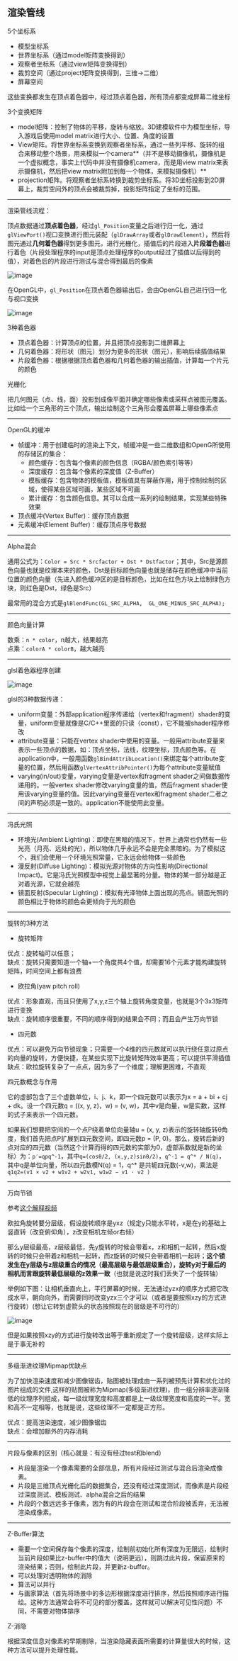 <h2>渲染管线</h2>

5个坐标系

+ 模型坐标系
+ 世界坐标系（通过model矩阵变换得到）
+ 观察者坐标系（通过view矩阵变换得到）
+ 裁剪空间（通过project矩阵变换得到，三维->二维）
+ 屏幕空间

这些变换都发生在顶点着色器中，经过顶点着色器，所有顶点都变成屏幕二维坐标

3个变换矩阵

+  model矩阵：控制了物体的平移，旋转与缩放。3D建模软件中为模型坐标，导入游戏后使用model matrix进行大小、位置、角度的设置
+  View矩阵。将世界坐标系变换到观察者坐标系，通过一些列平移、旋转的组合来移动整个场景，用来模拟一个camera**（并不是移动摄像机，摄像机是一个虚拟概念，事实上代码中并没有摄像机camera，而是用view matrix来表示摄像机，然后把view matrix附加到每一个物体，来模拟摄像机）**
+ projection矩阵。将观察者坐标系转换到裁剪坐标系。将3D坐标投影到2D屏幕上，裁剪空间外的顶点会被裁剪掉，投影矩阵指定了坐标的范围。

<hr>

渲染管线流程：

顶点数据通过**顶点着色器**，经过`gl_Position`变量之后进行归一化，通过`glViewPort()`视口变换进行图元装配（`glDrawArray`或者`glDrawElement`），然后将图元通过**几何着色器**得到更多图元，进行光栅化，插值后的片段进入**片段着色器**进行着色（片段处理程序的input是顶点处理程序的output经过了插值以后得到的值），对着色后的片段进行测试与混合得到最后的像素

![image](https://github.com/yu-cao/Graph-and-Game-Engine/blob/master/Perpare_Interview/pic/render_pipeline.png)

在OpenGL中，`gl_Position`在顶点着色器输出后，会由OpenGL自己进行归一化与视口变换

![image](https://github.com/yu-cao/Graph-and-Game-Engine/blob/master/Perpare_Interview/pic/OpenGL_render_1.png)

3种着色器

  + 顶点着色器：计算顶点的位置，并且把顶点投影到二维屏幕上
  + 几何着色器：将形状（图元）划分为更多的形状（图元），影响后续插值结果
  + 片段着色器：根据根据顶点着色器和几何着色器的输出插值，计算每一个片元的颜色

光栅化

把几何图元（点、线，面）投影到成像平面并确定哪些像素或采样点被图元覆盖。比如给一个三角形的三个顶点，输出绘制这个三角形会覆盖屏幕上哪些像素点

<hr>

OpenGL的缓冲

  + 帧缓冲：用于创建临时的渲染上下文，帧缓冲是一些二维数组和OpenG所使用的存储区的集合：
    + 颜色缓存：包含每个像素的颜色信息（RGBA/颜色索引等等）
    + 深度缓存：包含每个像素的深度值（Z-Buffer）
    + 模板缓存：包含物体的模板值，模板值具有屏蔽作用，用于控制绘制的区域，使得某些区域可画，某些区域不可画
    + 累计缓存：包含颜色信息。其可以合成一系列的绘制结果，实现某些特殊效果
  + 顶点缓冲(Vertex Buffer)：缓存顶点数据
  + 元素缓冲(Element Buffer)：缓存顶点序号数据

<hr>

Alpha混合

通用公式为：`Color = Src * Srcfactor + Dst * Dstfactor`；其中，Src是源颜色向量也就是纹理本来的颜色，Dst是目标颜色向量也就是储存在颜色缓冲中当前位置的颜色向量（先进入颜色缓冲区的是目标颜色，比如在红色方块上绘制绿色方块，则红色是Dst，绿色是Src）

最常用的混合方式是`glBlendFunc(GL_SRC_ALPHA,  GL_ONE_MINUS_SRC_ALPHA);`

<hr>

颜色向量计算

数乘：`n * color`，n越大，结果越亮<br>
点乘：`colorA * colorB`，越大越亮

<hr>

glsl着色器程序创建

![image](https://github.com/yu-cao/Graph-and-Game-Engine/blob/master/Perpare_Interview/pic/Shader.png)

glsl的3种数据传递：

+  uniform变量：外部application程序传递给（vertex和fragment）shader的变量，uniform变量就像是C/C++里面的只读（const），它不能被shader程序修改
+  attribute变量：只能在vertex shader中使用的变量。一般用attribute变量来表示一些顶点的数据，如：顶点坐标，法线，纹理坐标，顶点颜色等。在application中，一般用函数`glBindAttribLocation()`来绑定每个attribute变量的位置，然后用函数`glVertexAttribPointer()`为每个attribute变量赋值
+  varying(in/out)变量，varying变量是vertex和fragment shader之间做数据传递用的。一般vertex shader修改varying变量的值，然后fragment shader使用该varying变量的值。因此varying变量在vertex和fragment shader二者之间的声明必须是一致的。application不能使用此变量。

<hr>

冯氏光照

+  环境光(Ambient Lighting)：即使在黑暗的情况下，世界上通常也仍然有一些光亮（月亮、远处的光），所以物体几乎永远不会是完全黑暗的。为了模拟这个，我们会使用一个环境光照常量，它永远会给物体一些颜色
+  漫反射(Diffuse Lighting)：模拟光源对物体的方向性影响(Directional Impact)。它是冯氏光照模型中视觉上最显著的分量。物体的某一部分越是正对着光源，它就会越亮
+  镜面反射(Specular Lighting)：模拟有光泽物体上面出现的亮点。镜面光照的颜色相比于物体的颜色会更倾向于光的颜色

<hr>

旋转的3种方法

+ 旋转矩阵

优点：旋转轴可以任意；<br>
缺点：旋转只需要知道一个轴+一个角度共4个值，却需要16个元素才能构建旋转矩阵，时间空间上都有浪费

+ 欧拉角(yaw pitch roll)

优点：形象直观，而且只使用了x,y,z三个轴上旋转角度变量，也就是3个3x3矩阵进行变换<br>
缺点：旋转顺序很重要，不同的顺序得到的结果会不同；而且会产生万向节锁

+ 四元数

优点：可以避免万向节锁现象；只需要一个4维的四元数就可以执行绕任意过原点的向量的旋转，方便快捷，在某些实现下比旋转矩阵效率更高；可以提供平滑插值<br>
缺点：欧拉旋转复杂了一点点，因为多了一个维度；理解更困难，不直观

四元数概念与作用

它的虚部包含了三个虚数单位，i、j、k，即一个四元数可以表示为x = a + bi + cj + dk。设一个四元数q = ((x, y, z)，w) = (v, w)，其中v是向量，w是实数，这样的式子来表示一个四元数。

如果我们想要把空间的一个点P绕着单位向量轴u = (x, y, z)表示的旋转轴旋转θ角度，我们首先把点P扩展到四元数空间，即四元数p = (P, 0)。那么，旋转后新的点对应的四元数（当然这个计算而得的四元数的实部为0，虚部系数就是新的坐标）为：`p′=qpq^-1`，其中`q=(cosθ/2, (x,y,z)sinθ/2)`，`q^-1 = q^* / N(q)`，其中q是单位向量，所以四元数模N(q) = 1，q^* 是共轭四元数(-v,w)，乘法是`q1q2=(v1 × v2 + w1v2 + w2v1, w1w2 − v1 ⋅ v2 )`

<hr>

万向节锁

参考[这个解释视频](https://v.youku.com/v_show/id_XNzkyOTIyMTI=.html)

欧拉角旋转要分层级，假设旋转顺序是yxz（规定y只能水平转，x是在y的基础上竖直转（改变俯仰角），z改变相机左倾or右倾）

那么y层级最高，z层级最低，先y旋转的时候会带着x，z和相机一起转，然后x旋转的时候只会带着z和相机一起转，而z旋转的时候只会带着相机一起转；**这个锁发生在y层级与z层级重合的情况（最高层级与最低层级重合），旋转y对于最后的相机而言跟旋转最低层级的z效果一致**（也就是说这时我们丢失了一个旋转轴）

举例如下图：让相机垂直向上，平行屏幕的时候，无法通过yzx的顺序方式把它改成水平，朝向向外，而需要同时改变yzx三个才可以（或者是要按照xzy的方式进行旋转）(想让它转到虚箭头的状态按照现在的层级是不可行的）

![image](https://github.com/yu-cao/Graph-and-Game-Engine/blob/master/Perpare_Interview/pic/Gimbal_Lock.png)

但是如果按照xzy的方式进行旋转改出等于重新规定了一个旋转层级，这样实际上是于事无补的

<hr>

多级渐进纹理Mipmap优缺点

为了加快渲染速度和减少图像锯齿，贴图被处理成由一系列被预先计算和优化过的图片组成的文件,这样的贴图被称为Mipmap(多级渐进纹理)，由一组分辨率逐渐降低的纹理序列组成，每一级纹理宽度和高度都是上一级纹理宽度和高度的一半。宽和高不一定相等，也就是说，这些纹理不一定都是正方形。

优点：提高渲染速度，减少图像锯齿<br>
缺点：会增加额外的内存消耗

<hr>

片段与像素的区别（核心就是：有没有经过test和blend）

+ 片段是渲染一个像素需要的全部信息，所有片段经过测试与混合后渲染成像素。
+ 片段是三维顶点光栅化后的数据集合，还没有经过深度测试，而像素是片段经过深度测试、模板测试、alpha混合之后的结果
+ 片段的个数远远多于像素，因为有的片段会在测试和混合阶段被丢弃，无法被渲染成像素。

<hr>

Z-Buffer算法

+ 需要一个空间保存每个像素的深度，绘制前初始化所有深度为无限远，绘制时当前片段如果比z-buffer中的值大（说明更远），则跳过此片段，保留原来的渲染结果；否则，绘制此片段，并更新z-buffer。
+ 可以处理对透明物体的消除
+ 算法可以并行
+ 与画家算法（首先将场景中的多边形根据深度进行排序，然后按照顺序进行描绘。这种方法通常会将不可见的部分覆盖，这样就可以解决可见性问题）不同，不需要对物体排序

Z-消隐

根据深度信息对像素的早期剔除，当渲染隐藏表面所需要的计算量很大的时候，这种方法可以提升处理性能。